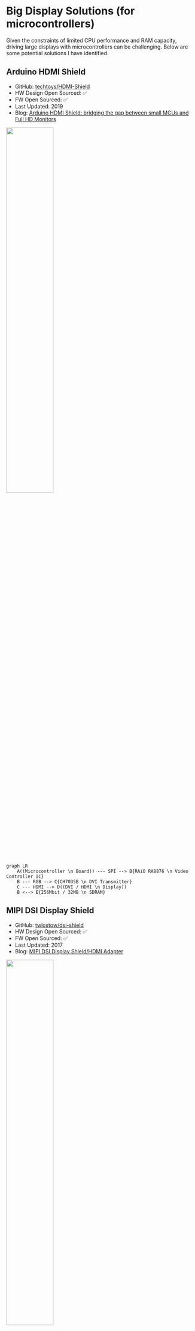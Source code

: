 # Big Display Solutions (for microcontrollers)

Given the constraints of limited CPU performance and RAM capacity, driving large displays with microcontrollers can be challenging. Below are some potential solutions I have identified.

## Arduino HDMI Shield

* GitHub: [techtoys/HDMI-Shield](https://github.com/techtoys/HDMI-Shield)
* HW Design Open Sourced: ✅
* FW Open Sourced: ✅
* Last Updated: 2019
* Blog: [Arduino HDMI Shield:  bridging the gap between small MCUs and Full HD Monitors](https://www.electronics-lab.com/arduino-hdmi-shield-bridging-gap-small-mcus-full-hd-monitors/)

<image src="./image/other/arduino-hdmi-shield.jpg" width=50% />

```mermaid
graph LR
    A((Microcontroller \n Board)) --- SPI --> B{RAiO RA8876 \n Video Controller IC}
    B --- RGB --> C{CH7035B \n DVI Transmitter}
    C --- HDMI --> D((DVI / HDMI \n Display))
    B <--> E{256Mbit / 32MB \n SDRAM}
```

## MIPI DSI Display Shield

* GitHub: [twlostow/dsi-shield](https://github.com/twlostow/dsi-shield)
* HW Design Open Sourced: ✅
* FW Open Sourced: ✅
* Last Updated: 2017
* Blog: [MIPI DSI Display Shield/HDMI Adapter
](https://hackaday.io/project/364-mipi-dsi-display-shieldhdmi-adapter)

<image src="./image/other/dsi-shield.jpg" width=50% />

```mermaid
graph LR
    A((Microcontroller \n Board)) --- SPI --> B{Spartan-6 \n FPGA}
    B --- DSI --> D((DSI \n LCD Panel))
    C((External \n Video Source)) --- HDMI --> B
    B <--> E{256Mbit / 32MB \n DDR SDRAM}
```

## Gameduino 3X Dazzler HDMI Arduino Shield

* GitHub: [jamesbowman/gd3x-dazzler](https://github.com/jamesbowman/gd3x-dazzler)
* HW Design Open Sourced: ⭕
* FW Open Sourced: ✅
* Last Updated: 2021
* Blog: [Gameduino 3X Dazzler HDMI Arduino Shield Launches on Crowd Supply](https://www.hackster.io/news/gameduino-3x-dazzler-hdmi-arduino-shield-launches-on-crowd-supply-e42656abff2b)

<image src="./image/other/gameduino-3x-dazzier.jpg" width=50% />

```mermaid
graph LR
    A((Microcontroller \n Board)) --- SPI --> B{BridgeTek BT815 \n Video Controller IC}
    B --- RBG --> C{Spartan-6 \n FPGA}
    C --- HDMI --> D((DVI / HDMI \n Display))
```

## M5Stack ATOM Display Lite

* GitHub: [ciniml/atom_display_fpga](https://github.com/ciniml/atom_display_fpga)
* HW Design Open Sourced: ?
* FW Open Sourced: ✅
* Last Updated: 2023
* Blog: [M5Stack ATOM Display Lite adds HDMI output to ESP32 module](https://www.cnx-software.com/2022/04/25/m5stack-atom-display-lite-adds-hdmi-output-to-esp32-module/)

<image src="./image/other/m5stack-atom-lite.jpg" width=50% />


## Adafruit Feather RP2040 with DVI Output Port

* GitHub: [adafruit/Adafruit-Feather-RP2040-DVI-PCB](https://github.com/adafruit/Adafruit-Feather-RP2040-DVI-PCB)
* HW Design Open Sourced: ✅
* FW Open Sourced: ✅
* Last Updated: 2023
* Blog: [Adafruit Launches New CAN Bus Boards and a Neat Feather RP2040 with HDMI-Compatible Video Port](https://www.hackster.io/news/adafruit-launches-new-can-bus-boards-and-a-neat-feather-rp2040-with-hdmi-compatible-video-port-c9542fb8e856)

<image src="./image/other/adafruit-feather-dvi.jpg" width=50% />
